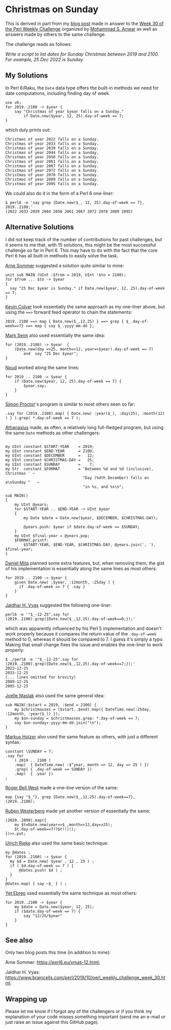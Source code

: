 # Christmas on Sunday


This is derived in part from my [blog post](http://blogs.perl.org/users/laurent_r/2019/10/perl-weekly-challenge-30-sunday-christmas-and-triplets.html) made in answer to the [Week 30 of the Perl Weekly Challenge](https://perlweeklychallenge.org/blog/perl-weekly-challenge-030/) organized by  <a href="http://blogs.perl.org/users/mohammad_s_anwar/">Mohammad S. Anwar</a> as well as answers made by others to the same challenge.

The challenge reads as follows:

*Write a script to list dates for Sunday Christmas between 2019 and 2100. For example, 25 Dec 2022 is Sunday.*

## My Solutions

In Perl 6/Raku, the `Date` data type offers the built-in methods we need for date computations, including finding day of week.

``` Perl6
use v6;
for 2019..2100 -> $year {
    say "Christmas of year $year falls on a Sunday." 
        if Date.new($year, 12, 25).day-of-week == 7;
}
```

which duly prints out:

    Christmas of year 2022 falls on a Sunday.
    Christmas of year 2033 falls on a Sunday.
    Christmas of year 2039 falls on a Sunday.
    Christmas of year 2044 falls on a Sunday.
    Christmas of year 2050 falls on a Sunday.
    Christmas of year 2061 falls on a Sunday.
    Christmas of year 2067 falls on a Sunday.
    Christmas of year 2072 falls on a Sunday.
    Christmas of year 2078 falls on a Sunday.
    Christmas of year 2089 falls on a Sunday.
    Christmas of year 2095 falls on a Sunday.

We could also do it in the form of a Perl 6 one-liner:

    $ perl6 -e 'say grep {Date.new($_, 12, 25).day-of-week == 7}, 2019..2100;'
    (2022 2033 2039 2044 2050 2061 2067 2072 2078 2089 2095)

 ## Alternative Solutions

 I did not keep track of the number of contributions for past challenges, but it seems to me that, with 15 solutions, this might be the most successful challenge so far in Perl 6. This may have to do with the fact that the core Perl 6 has all built-in methods to easily solve the task.

 [Arne Sommer](https://github.com/manwar/perlweeklychallenge-club/blob/master/challenge-030/arne-sommer/perl6/ch-1.p6) suggested a solution quite similar to mine:

``` Perl6
unit sub MAIN (UInt :$from = 2019, UInt :$to = 2100);
for $from ... $to -> $year
{
  say "25 Dec $year is Sunday." if Date.new($year, 12, 25).day-of-week == 7;
}
```

[Kevin Colyer](https://github.com/manwar/perlweeklychallenge-club/blob/master/challenge-030/kevin-colyer/perl6/ch-1.p6) took essentially the same approach as my one-liner above, but using the `==>` forward feed operator to chain the statements:

``` Perl6
2019..2100 ==> map { Date.new($_,12,25) } ==> grep { $_.day-of-week==7} ==> map { say $_.yyyy-mm-dd };
```

[Mark Senn](https://github.com/manwar/perlweeklychallenge-club/blob/master/challenge-030/mark-senn/perl6/ch-1.p6) also used essentially the same idea:

``` Perl6
for (2019..2100) -> $year  {
    (Date.new(day =>25, month=>12, year=>$year).day-of-week == 7)
        and  say "25 Dec $year";
}
```

[Noud](https://github.com/manwar/perlweeklychallenge-club/blob/master/challenge-030/noud/perl6/ch-1.p6) worked along the same lines:

``` Perl6
for 2019 .. 2100 -> $year {
    if (Date.new($year, 12, 25).day-of-week == 7) {
        $year.say;
    }
}
```

[Simon Proctor](https://github.com/manwar/perlweeklychallenge-club/blob/master/challenge-030/simon-proctor/perl6/ch-1.p6)'s program is similar to most others seen so far:

``` Perl6
.say for (2019..2100).map( { Date.new( :year($_), :day(25), :month(12) ) } ).grep( *.day-of-week == 7 );
```

[Athanasius](https://github.com/manwar/perlweeklychallenge-club/blob/master/challenge-030/athanasius/perl6/ch-1.p6) made, as often, a relatively long full-fledged program, but using the same `Date` methods as other challengers:

``` Perl6

my UInt constant $START-YEAR    = 2019;
my UInt constant $END-YEAR      = 2100;
my UInt constant $DECEMBER      =   12;
my UInt constant $CHRISTMAS-DAY =   25;
my UInt constant $SUNDAY        =    7;
my Str  constant $FORMAT        = 'Between %d and %d (inclusive), Christmas ' ~
                                  "Day (%dth December) falls on a\nSunday "   ~
                                  "in %s, and %s\n";

sub MAIN()
{
    my UInt @years;
    for $START-YEAR .. $END-YEAR -> UInt $year
    {
        my Date $date = Date.new($year, $DECEMBER, $CHRISTMAS-DAY);

        @years.push: $year if $date.day-of-week == $SUNDAY;
    }
    my UInt $final-year = @years.pop;
    $FORMAT.printf:
        $START-YEAR, $END-YEAR, $CHRISTMAS-DAY, @years.join(', '), $final-year;
}
```

[Daniel Mita](https://github.com/manwar/perlweeklychallenge-club/blob/master/challenge-030/daniel-mita/perl6/ch-1.p6) planned some extra features, but, when removing them, the gist of his implementation is essentially along the same lines as most others:

``` Perl6
for 2019 .. 2100 -> $year {
    given Date.new( :$year, :12month, :25day ) {
      if .day-of-week == 7 { .say }
    }
}
```

[Jaldhar H. Vyas](https://github.com/manwar/perlweeklychallenge-club/blob/master/challenge-030/jaldhar-h-vyas/perl6/ch-1.sh) suggested the following one-liner:

    perl6 -e '"$_-12-25".say for (2019..2100).grep({Date.new($_,12,25).day-of-week==0;});'

which was apparently influenced by his Perl 5 implementation and doesn't work properly because it compares the return value of the `.day-of-week` method to 0, whereas it should be compared to 7. I guess it's simply a typo. Making that small change fixes the issue and enables the one-liner to work properly:

    $ ./perl6 -e '"$_-12-25".say for (2019..2100).grep({Date.new($_,12,25).day-of-week==7;});'
    2022-12-25
    2033-12-25
    (... lines omitted for brevity)
    2089-12-25
    2095-12-25

[Joelle Maslak](https://github.com/manwar/perlweeklychallenge-club/blob/master/challenge-030/joelle-maslak/perl6/ch-1.p6) also used the same general idea:

``` Perl6
sub MAIN(:$start = 2019, :$end = 2100) {
    my $christmasses = ($start..$end).map({ DateTime.new(:25day, :12month, :year($_)) });
    my $on-sunday = $christmasses.grep: *.day-of-week == 7;
    say $on-sunday».yyyy-mm-dd.join("\n");
}
```

[Markus Holzer](https://github.com/manwar/perlweeklychallenge-club/blob/master/challenge-030/markus-holzer/perl6/ch-1.p6) also used the same feature as others, with just a different syntax:

```Perl6
constant \SUNDAY = 7;
.say for
    ( 2019 .. 2100 )
    .map(  { DateTime.new( :$^year, month => 12, day => 25 ) })
    .grep( { .day-of-week == SUNDAY })
    .map(  { .year })
;
```

[Roger Bell West](https://github.com/manwar/perlweeklychallenge-club/blob/master/challenge-030/roger-bell-west/perl6/ch-1.p6) made a one-line version of the same:

```Perl6
map {say "$_"}, grep {Date.new($_,12,25).day-of-week==7}, (2019..2100);
```

[Ruben Westerberg](https://github.com/manwar/perlweeklychallenge-club/blob/master/challenge-030/ruben-westerberg/perl6/ch-1.p6) made yet another version of essentially the same:

```Perl6
(2020..2099).map({
	my $t=Date.new(year=>$_,month=>12,day=>25);
	$t.day-of-week==7??$t!!|();
})>>.put;
```

[Ulrich Rieke](https://github.com/manwar/perlweeklychallenge-club/blob/master/challenge-030/ulrich-rieke/perl6/ch-1.p6) also used the same basic technique:

```Perl6
my @dates ;
for (2019..2100) -> $year {
  my $d = Date.new( $year , 12 , 25 ) ;
  if ( $d.day-of-week == 7 ) {
      @dates.push( $d ) ;
  }
}
@dates.map( { say ~$_ } ) ;
```

[Yet Ebreo](https://github.com/manwar/perlweeklychallenge-club/blob/master/challenge-030/yet-ebreo/perl6/ch-1.p6) used essentially the same technique as most others:

```Perl6
for 2019..2100 -> $year {
    my $date = Date.new($year, 12, 25);
    if ($date.day-of-week == 7) {
        say "12/25/$year"
    }
}
```

## See also

Only two blog posts this time (in addition to mine):

Arne Sommer: https://perl6.eu/xmas-12.html;

Jaldhar H. Vyas: https://www.braincells.com/perl/2019/10/perl_weekly_challenge_week_30.html.

## Wrapping up

Please let me know if I forgot any of the challengers or if you think my explanation of your code misses something important (send me an e-mail or just raise an issue against this GitHub page).



